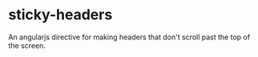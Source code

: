 sticky-headers
==============

An angularjs directive for making headers that don't scroll past the top of the screen.
